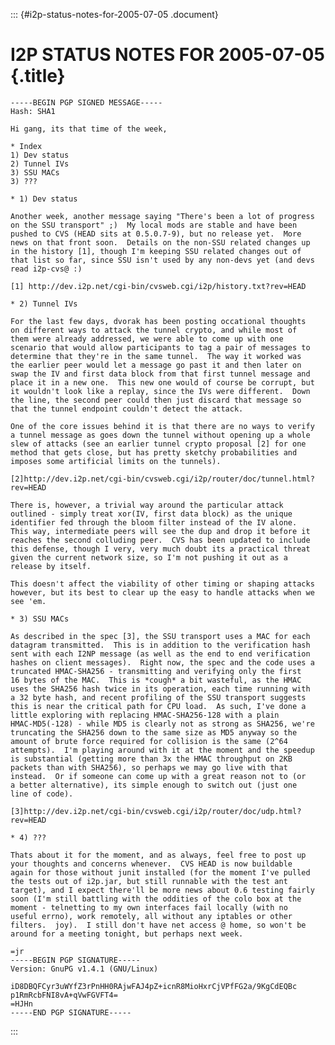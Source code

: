 ::: {#i2p-status-notes-for-2005-07-05 .document}
# I2P STATUS NOTES FOR 2005-07-05 {.title}

    -----BEGIN PGP SIGNED MESSAGE-----
    Hash: SHA1

    Hi gang, its that time of the week,

    * Index
    1) Dev status
    2) Tunnel IVs
    3) SSU MACs
    3) ???

    * 1) Dev status

    Another week, another message saying "There's been a lot of progress
    on the SSU transport" ;)  My local mods are stable and have been
    pushed to CVS (HEAD sits at 0.5.0.7-9), but no release yet.  More
    news on that front soon.  Details on the non-SSU related changes up
    in the history [1], though I'm keeping SSU related changes out of
    that list so far, since SSU isn't used by any non-devs yet (and devs
    read i2p-cvs@ :)

    [1] http://dev.i2p.net/cgi-bin/cvsweb.cgi/i2p/history.txt?rev=HEAD

    * 2) Tunnel IVs

    For the last few days, dvorak has been posting occational thoughts
    on different ways to attack the tunnel crypto, and while most of
    them were already addressed, we were able to come up with one
    scenario that would allow participants to tag a pair of messages to
    determine that they're in the same tunnel.  The way it worked was
    the earlier peer would let a message go past it and then later on
    swap the IV and first data block from that first tunnel message and
    place it in a new one.  This new one would of course be corrupt, but
    it wouldn't look like a replay, since the IVs were different.  Down
    the line, the second peer could then just discard that message so
    that the tunnel endpoint couldn't detect the attack.

    One of the core issues behind it is that there are no ways to verify
    a tunnel message as goes down the tunnel without opening up a whole
    slew of attacks (see an earlier tunnel crypto proposal [2] for one
    method that gets close, but has pretty sketchy probabilities and
    imposes some artificial limits on the tunnels).

    [2]http://dev.i2p.net/cgi-bin/cvsweb.cgi/i2p/router/doc/tunnel.html?rev=HEAD

    There is, however, a trivial way around the particular attack
    outlined - simply treat xor(IV, first data block) as the unique
    identifier fed through the bloom filter instead of the IV alone.
    This way, intermediate peers will see the dup and drop it before it
    reaches the second colluding peer.  CVS has been updated to include
    this defense, though I very, very much doubt its a practical threat
    given the current network size, so I'm not pushing it out as a
    release by itself.

    This doesn't affect the viability of other timing or shaping attacks
    however, but its best to clear up the easy to handle attacks when we
    see 'em.

    * 3) SSU MACs

    As described in the spec [3], the SSU transport uses a MAC for each
    datagram transmitted.  This is in addition to the verification hash
    sent with each I2NP message (as well as the end to end verification
    hashes on client messages).  Right now, the spec and the code uses a
    truncated HMAC-SHA256 - transmitting and verifying only the first
    16 bytes of the MAC.  This is *cough* a bit wasteful, as the HMAC
    uses the SHA256 hash twice in its operation, each time running with
    a 32 byte hash, and recent profiling of the SSU transport suggests
    this is near the critical path for CPU load.  As such, I've done a
    little exploring with replacing HMAC-SHA256-128 with a plain
    HMAC-MD5(-128) - while MD5 is clearly not as strong as SHA256, we're
    truncating the SHA256 down to the same size as MD5 anyway so the
    amount of brute force required for collision is the same (2^64
    attempts).  I'm playing around with it at the moment and the speedup
    is substantial (getting more than 3x the HMAC throughput on 2KB
    packets than with SHA256), so perhaps we may go live with that
    instead.  Or if someone can come up with a great reason not to (or
    a better alternative), its simple enough to switch out (just one
    line of code).

    [3]http://dev.i2p.net/cgi-bin/cvsweb.cgi/i2p/router/doc/udp.html?rev=HEAD

    * 4) ???

    Thats about it for the moment, and as always, feel free to post up
    your thoughts and concerns whenever.  CVS HEAD is now buildable
    again for those without junit installed (for the moment I've pulled
    the tests out of i2p.jar, but still runnable with the test ant
    target), and I expect there'll be more news about 0.6 testing fairly
    soon (I'm still battling with the oddities of the colo box at the
    moment - telnetting to my own interfaces fail locally (with no
    useful errno), work remotely, all without any iptables or other
    filters.  joy).  I still don't have net access @ home, so won't be
    around for a meeting tonight, but perhaps next week.

    =jr
    -----BEGIN PGP SIGNATURE-----
    Version: GnuPG v1.4.1 (GNU/Linux)

    iD8DBQFCyr3uWYfZ3rPnHH0RAjwFAJ4pZ+icnR8MioHxrCjVPfFG2a/9KgCdEQBc
    p1RmRcbFNI8vA+qVwFGVFT4=
    =HJHn
    -----END PGP SIGNATURE-----
:::

